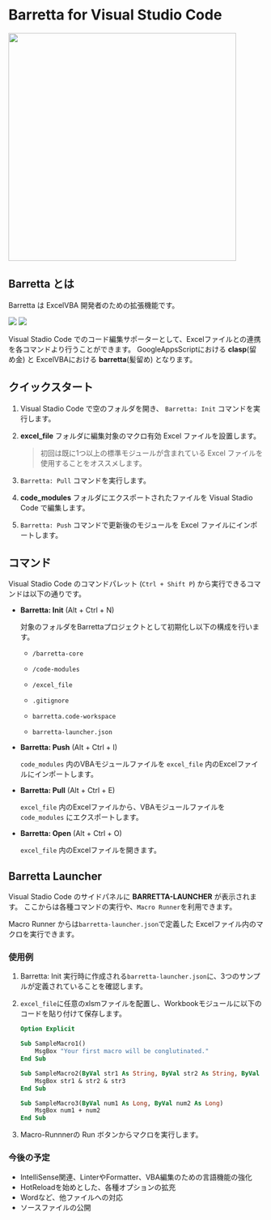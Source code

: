 # Barretta for Visual Studio Code

<img src="https://github.com/Mikoshiba-Kyu/vscode-barretta/blob/main/docs/image/largeicon_750x256.png?raw=true" width="450px">

## Barretta とは

Barretta は ExcelVBA 開発者のための拡張機能です。

<img src="https://github.com/Mikoshiba-Kyu/vscode-barretta/blob/main/docs/image/commands.gif?raw=true">

<img src="https://github.com/Mikoshiba-Kyu/vscode-barretta/blob/main/docs/image/launcher.gif?raw=true">

Visual Stadio Code でのコード編集サポーターとして、Excelファイルとの連携を各コマンドより行うことができます。 
GoogleAppsScriptにおける **clasp**(留め金) と ExcelVBAにおける **barretta**(髪留め) となります。

## クイックスタート

1. Visual Stadio Code で空のフォルダを開き、 `Barretta: Init` コマンドを実行します。

1. **excel_file** フォルダに編集対象のマクロ有効 Excel ファイルを設置します。

    > 初回は既に1つ以上の標準モジュールが含まれている Excel ファイルを使用することをオススメします。

1. `Barretta: Pull` コマンドを実行します。

1. **code_modules** フォルダにエクスポートされたファイルを Visual Stadio Code で編集します。

1. `Barretta: Push` コマンドで更新後のモジュールを Excel ファイルにインポートします。

## コマンド

Visual Stadio Code のコマンドパレット (`Ctrl + Shift P`) から実行できるコマンドは以下の通りです。

* **Barretta: Init** (Alt + Ctrl + N)

    対象のフォルダをBarrettaプロジェクトとして初期化し以下の構成を行います。 
  
  * `/barretta-core`

  * `/code-modules`

  * `/excel_file`

  * `.gitignore`

  * `barretta.code-workspace`

  * `barretta-launcher.json`

* **Barretta: Push** (Alt + Ctrl + I)

    `code_modules` 内のVBAモジュールファイルを `excel_file` 内のExcelファイルにインポートします。

* **Barretta: Pull** (Alt + Ctrl + E)

    `excel_file` 内のExcelファイルから、VBAモジュールファイルを `code_modules` にエクスポートします。

* **Barretta: Open** (Alt + Ctrl + O)

    `excel_file` 内のExcelファイルを開きます。

## Barretta Launcher

Visual Stadio Code のサイドパネルに **BARRETTA-LAUNCHER** が表示されます。 
ここからは各種コマンドの実行や、`Macro Runner`を利用できます。

Macro Runner からは`barretta-launcher.json`で定義した Excelファイル内のマクロを実行できます。

### 使用例

1. Barretta: Init 実行時に作成される`barretta-launcher.json`に、3つのサンプルが定義されていることを確認します。
1. `excel_file`に任意のxlsmファイルを配置し、Workbookモジュールに以下のコードを貼り付けて保存します。

    ``` vb
    Option Explicit

    Sub SampleMacro1()
        MsgBox "Your first macro will be conglutinated."
    End Sub

    Sub SampleMacro2(ByVal str1 As String, ByVal str2 As String, ByVal str3 As String)
        MsgBox str1 & str2 & str3
    End Sub

    Sub SampleMacro3(ByVal num1 As Long, ByVal num2 As Long)
        MsgBox num1 + num2
    End Sub
    ```

1. Macro-Runnnerの Run ボタンからマクロを実行します。

### 今後の予定

* IntelliSense関連、LinterやFormatter、VBA編集のための言語機能の強化
* HotReloadを始めとした、各種オプションの拡充
* Wordなど、他ファイルへの対応
* ソースファイルの公開
